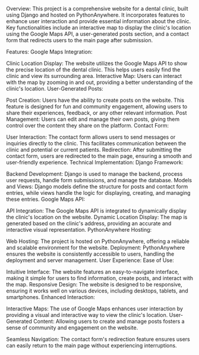 Overview:
This project is a comprehensive website for a dental clinic, built using Django and hosted on PythonAnywhere. It incorporates features to enhance user interaction and provide essential information about the clinic. Key functionalities include an interactive map to display the clinic's location using the Google Maps API, a user-generated posts section, and a contact form that redirects users to the main page after submission.

Features:
Google Maps Integration:

Clinic Location Display: The website utilizes the Google Maps API to show the precise location of the dental clinic. This helps users easily find the clinic and view its surrounding area.
Interactive Map: Users can interact with the map by zooming in and out, providing a better understanding of the clinic's location.
User-Generated Posts:

Post Creation: 
Users have the ability to create posts on the website. This feature is designed for fun and community engagement, allowing users to share their experiences, feedback, or any other relevant information.
Post Management: Users can edit and manage their own posts, giving them control over the content they share on the platform.
Contact Form:

User Interaction: 
The contact form allows users to send messages or inquiries directly to the clinic. This facilitates communication between the clinic and potential or current patients.
Redirection: After submitting the contact form, users are redirected to the main page, ensuring a smooth and user-friendly experience.
Technical Implementation:
Django Framework:

Backend Development: 
Django is used to manage the backend, process user requests, handle form submissions, and manage the database.
Models and Views: Django models define the structure for posts and contact form entries, while views handle the logic for displaying, creating, and managing these entries.
Google Maps API:

API Integration: 
The Google Maps API is integrated to dynamically display the clinic's location on the website.
Dynamic Location Display: The map is generated based on the clinic's address, providing an accurate and interactive visual representation.
PythonAnywhere Hosting:

Web Hosting: 
The project is hosted on PythonAnywhere, offering a reliable and scalable environment for the website.
Deployment: PythonAnywhere ensures the website is consistently accessible to users, handling the deployment and server management.
User Experience:
Ease of Use:

Intuitive Interface: 
The website features an easy-to-navigate interface, making it simple for users to find information, create posts, and interact with the map.
Responsive Design: The website is designed to be responsive, ensuring it works well on various devices, including desktops, tablets, and smartphones.
Enhanced Interaction:

Interactive Maps: 
The use of Google Maps enhances user interaction by providing a visual and interactive way to view the clinic's location.
User-Generated Content: Allowing users to create and manage posts fosters a sense of community and engagement on the website.

Seamless Navigation: 
The contact form's redirection feature ensures users can easily return to the main page without experiencing interruptions.
